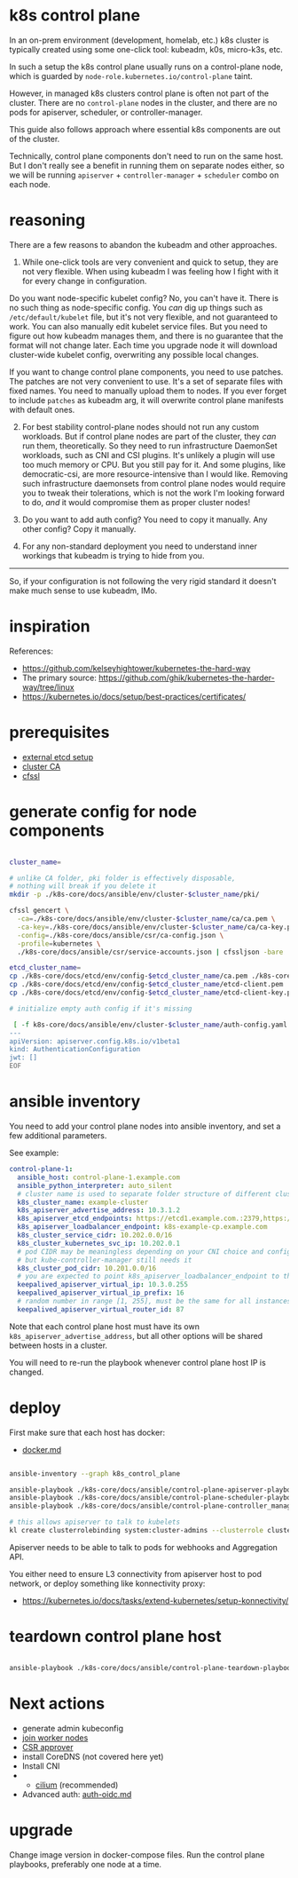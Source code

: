 
# k8s control plane

In an on-prem environment (development, homelab, etc.)
k8s cluster is typically created using some one-click tool: kubeadm, k0s, micro-k3s, etc.

In such a setup the k8s control plane usually runs on a control-plane node,
which is guarded by `node-role.kubernetes.io/control-plane` taint.

However, in managed k8s clusters control plane is often not part of the cluster.
There are no `control-plane` nodes in the cluster,
and there are no pods for apiserver, scheduler, or controller-manager.

This guide also follows approach where essential k8s components are out of the cluster.

Technically, control plane components don't need to run on the same host.
But I don't really see a benefit in running them on separate nodes either,
so we will be running `apiserver` + `controller-manager` + `scheduler` combo on each node.

# reasoning

There are a few reasons to abandon the kubeadm and other approaches.

1. While one-click tools are very convenient and quick to setup, they are not very flexible.
When using kubeadm I was feeling how I fight with it for every change in configuration.

Do you want node-specific kubelet config?
No, you can't have it. There is no such thing as node-specific config.
You _can_ dig up things such as `/etc/default/kubelet` file, but it's not very flexible, and not guaranteed to work.
You can also manually edit kubelet service files. But you need to figure out how kubeadm manages them,
and there is no guarantee that the format will not change later.
Each time you upgrade node it will download cluster-wide kubelet config, overwriting any possible local changes.

If you want to change control plane components, you need to use patches.
The patches are not very convenient to use. It's a set of separate files with fixed names.
You need to manually upload them to nodes.
If you ever forget to include `patches` as kubeadm arg, it will overwrite control plane manifests with default ones.

2. For best stability control-plane nodes should not run any custom workloads.
But if control plane nodes are part of the cluster, they _can_ run them, theoretically.
So they need to run infrastructure DaemonSet workloads, such as CNI and CSI plugins.
It's unlikely a plugin will use too much memory or CPU. But you still pay for it.
And some plugins, like democratic-csi, are more resource-intensive than I would like.
Removing such infrastructure daemonsets from control plane nodes would require you to tweak their tolerations,
which is not the work I'm looking forward to do,
_and_ it would compromise them as proper cluster nodes!

3. Do you want to add auth config? You need to copy it manually.
Any other config? Copy it manually.

4. For any non-standard deployment you need to understand inner workings that kubeadm is trying to hide from you.

---

So, if your configuration is not following the very rigid standard
it doesn't make much sense to use kubeadm, IMo.

# inspiration

References:
- https://github.com/kelseyhightower/kubernetes-the-hard-way
- The primary source: https://github.com/ghik/kubernetes-the-harder-way/tree/linux
- https://kubernetes.io/docs/setup/best-practices/certificates/

# prerequisites

- [external etcd setup](../etcd/etcd.md)
- [cluster CA](./control-plane-ca.md)
- [cfssl](../../../docs/cfssl.md)

# generate config for node components

```bash

cluster_name=

# unlike CA folder, pki folder is effectively disposable,
# nothing will break if you delete it
mkdir -p ./k8s-core/docs/ansible/env/cluster-$cluster_name/pki/

cfssl gencert \
  -ca=./k8s-core/docs/ansible/env/cluster-$cluster_name/ca/ca.pem \
  -ca-key=./k8s-core/docs/ansible/env/cluster-$cluster_name/ca/ca-key.pem \
  -config=./k8s-core/docs/ansible/csr/ca-config.json \
  -profile=kubernetes \
  ./k8s-core/docs/ansible/csr/service-accounts.json | cfssljson -bare ./k8s-core/docs/ansible/env/cluster-$cluster_name/pki/service-accounts

etcd_cluster_name=
cp ./k8s-core/docs/etcd/env/config-$etcd_cluster_name/ca.pem ./k8s-core/docs/ansible/env/cluster-$cluster_name/pki/etcd-ca.pem
cp ./k8s-core/docs/etcd/env/config-$etcd_cluster_name/etcd-client.pem ./k8s-core/docs/ansible/env/cluster-$cluster_name/pki/etcd-client.pem
cp ./k8s-core/docs/etcd/env/config-$etcd_cluster_name/etcd-client-key.pem ./k8s-core/docs/ansible/env/cluster-$cluster_name/pki/etcd-client-key.pem

# initialize empty auth config if it's missing

 [ -f k8s-core/docs/ansible/env/cluster-$cluster_name/auth-config.yaml ] || cat << EOF > ./k8s-core/docs/ansible/env/cluster-$cluster_name/auth-config.yaml
---
apiVersion: apiserver.config.k8s.io/v1beta1
kind: AuthenticationConfiguration
jwt: []
EOF

```

# ansible inventory

You need to add your control plane nodes into ansible inventory,
and set a few additional parameters.

See example:

```yaml
control-plane-1:
  ansible_host: control-plane-1.example.com
  ansible_python_interpreter: auto_silent
  # cluster name is used to separate folder structure of different clusters
  k8s_cluster_name: example-cluster
  k8s_apiserver_advertise_address: 10.3.1.2
  k8s_apiserver_etcd_endpoints: https://etcd1.example.com.:2379,https://etcd2.example.com.:2379,https://etcd3.example.com.:2379
  k8s_apiserver_loadbalancer_endpoint: k8s-example-cp.example.com
  k8s_cluster_service_cidr: 10.202.0.0/16
  k8s_cluster_kubernetes_svc_ip: 10.202.0.1
  # pod CIDR may be meaningless depending on your CNI choice and config
  # but kube-controller-manager still needs it
  k8s_cluster_pod_cidr: 10.201.0.0/16
  # you are expected to point k8s_apiserver_loadbalancer_endpoint to this virtual IP
  keepalived_apiserver_virtual_ip: 10.3.0.255
  keepalived_apiserver_virtual_ip_prefix: 16
  # random number in range [1, 255], must be the same for all instances holding an address
  keepalived_apiserver_virtual_router_id: 87
```

Note that each control plane host must have its own `k8s_apiserver_advertise_address`,
but all other options will be shared between hosts in a cluster.

You will need to re-run the playbook whenever control plane host IP is changed.

# deploy

First make sure that each host has docker:
- [docker.md](../../../docs/docker/docker.md)

```bash

ansible-inventory --graph k8s_control_plane

ansible-playbook ./k8s-core/docs/ansible/control-plane-apiserver-playbook.yaml --limit control-plane-1
ansible-playbook ./k8s-core/docs/ansible/control-plane-scheduler-playbook.yaml --limit control-plane-1
ansible-playbook ./k8s-core/docs/ansible/control-plane-controller_manager-playbook.yaml --limit control-plane-1

# this allows apiserver to talk to kubelets
kl create clusterrolebinding system:cluster-admins --clusterrole cluster-admin --group cluster-admins

```

Apiserver needs to be able to talk to pods for webhooks and Aggregation API.

You either need to ensure L3 connectivity from apiserver host to pod network,
or deploy something like konnectivity proxy:

- https://kubernetes.io/docs/tasks/extend-kubernetes/setup-konnectivity/

# teardown control plane host

```bash

ansible-playbook ./k8s-core/docs/ansible/control-plane-teardown-playbook.yaml --limit control-plane-1

```

# Next actions

- generate admin kubeconfig
- [join worker nodes](./node.md)
- [CSR approver](../../kubelet-csr-approver/readme.md)
- install CoreDNS (not covered here yet)
- Install CNI
- - [cilium](../../../network/cilium/readme.md) (recommended)
- Advanced auth: [auth-oidc.md](../auth-oidc.md)

# upgrade

Change image version in docker-compose files.
Run the control plane playbooks, preferably one node at a time.
